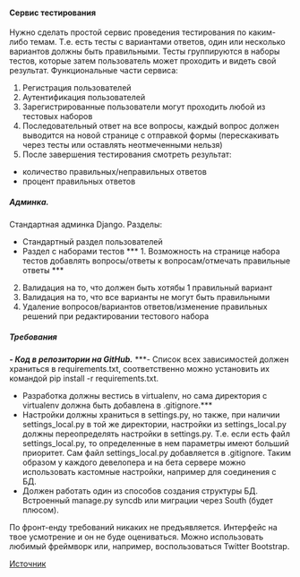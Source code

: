 #### Сервис тестирования

Нужно сделать простой сервис проведения тестирования по каким-либо темам. Т.е. есть тесты с вариантами ответов, один или несколько вариантов должны быть правильными. Тесты группируются в наборы тестов, которые затем пользователь может проходить и видеть свой результат.
Функциональные части сервиса:
1. Регистрация пользователей
2. Аутентификация пользователей
3. Зарегистрированные пользователи могут проходить любой из тестовых наборов
3. Последовательный ответ на все вопросы, каждый вопрос должен выводится на новой странице с отправкой формы (перескакивать через тесты или оставлять неотмеченными нельзя)
4. После завершения тестирования смотреть результат:
+ количество правильных/неправильных ответов
+ процент правильных ответов

##### Админка.
Стандартная админка Django.
Разделы:
+ Стандартный раздел пользователей
+ Раздел с наборами тестов
*** 1. Возможность на странице набора тестов добавлять вопросы/ответы к вопросам/отмечать правильные ответы ***
2. Валидация на то, что должен быть хотябы 1 правильный вариант
3. Валидация на то, что все варианты не могут быть правильными
4. Удаление вопросов/вариантов ответов/изменение правильных решений при редактировании тестового набора

##### Требования
***- Код в репозитории на GitHub.***
***- Список всех зависимостей должен храниться в requirements.txt, соответственно можно установить их командой pip install -r requirements.txt.
- Разработка должны вестись в virtualenv, но сама директория с virtualenv должна быть добавлена в .gitignore.***
- Настройки должны храниться в settings.py, но также, при наличии settings_local.py в той же директории, настройки из settings_local.py должны переопределять настройки в settings.py. Т.е. если есть файл settings_local.py, то определенные в нем параметры имеют больший приоритет. Сам файл settings_local.py добавляется в .gitignore. Таким образом у каждого девелопера и на бета сервере можно использовать кастомные настройки, например для соединения с БД.
- Должен работать один из способов создания структуры БД. Встроенный manage.py syncdb или миграции через South (будет плюсом).

По фронт-енду требований никаких не предъявляется. Интерфейс на твое усмотрение и он не буде оцениваться. Можно использовать любимый фреймворк или, например, воспользоваться Twitter Bootstrap.

[Источник](https://qna.habr.com/q/212981)
